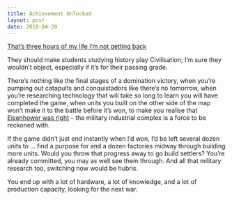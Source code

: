 ```yaml
---
title: Achievement Unlocked
layout: post
date: 2010-04-20
---
```

[That&rsquo;s three hours of my life I&rsquo;m not getting back][1]

They should make students studying history play Civilisation; I&rsquo;m sure they wouldn&rsquo;t object, especially if it&rsquo;s for their passing grade.

There&rsquo;s nothing like the final stages of a domination victory, when you&rsquo;re pumping out catapults and conquistadors like there&rsquo;s no tomorrow, when you&rsquo;re researching technology that will take so long to learn you will have completed the game, when units you built on the other side of the map won&rsquo;t make it to the battle before it&rsquo;s won, to make you realise that [Eisenhower was right][2] &#8211; the military industrial complex is a force to be reckoned with.

If the game didn&rsquo;t just end instantly when I&rsquo;d won, I&rsquo;d be left several dozen units to &hellip; find a purpose for and a dozen factories midway through building more units. Would you throw that progress away to go build settlers? You&rsquo;re already committed, you may as well see them through. And all that military research too, switching now would be hubris.

You end up with a lot of hardware, a lot of knowledge, and a lot of production capacity, looking for the next war.

 [1]: http://live.xbox.com/en-GB/profile/profile.aspx?pp=0&GamerTag=insomnike2
 [2]: http://en.wikipedia.org/wiki/Military-industrial_complex


